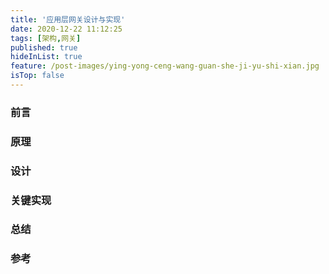 ```yaml
---
title: '应用层网关设计与实现'
date: 2020-12-22 11:12:25
tags: [架构,网关]
published: true
hideInList: true
feature: /post-images/ying-yong-ceng-wang-guan-she-ji-yu-shi-xian.jpg
isTop: false
---
```

### 前言

### 原理

### 设计

### 关键实现

### 总结

### 参考